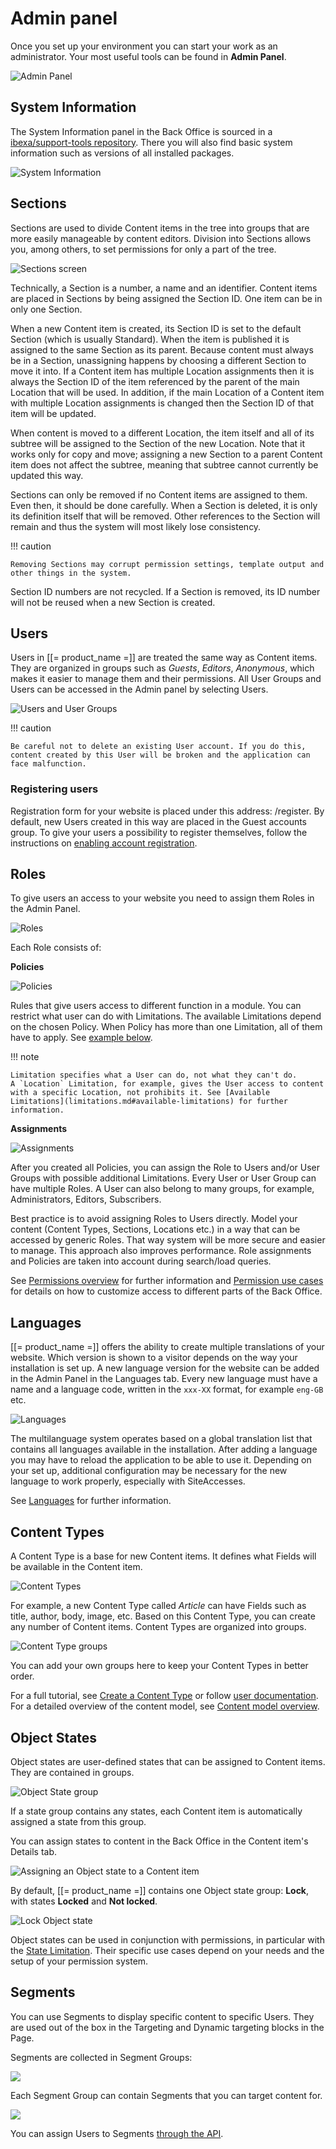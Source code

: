 # Admin panel

Once you set up your environment you can start your work as an administrator.
Your most useful tools can be found in **Admin Panel**.

![Admin Panel](img/admin_panel.png "Admin Panel")

## System Information

The System Information panel in the Back Office is sourced in a [ibexa/support-tools repository](https://github.com/ibexa/support-tools).
There you will also find basic system information such as versions of all installed packages.

![System Information](img/admin_panel_system_info.png "System Information")

## Sections

Sections are used to divide Content items in the tree into groups that are more easily manageable by content editors.
Division into Sections allows you, among others, to set permissions for only a part of the tree.

![Sections screen](img/admin_panel_sections.png "Sections screen")

Technically, a Section is a number, a name and an identifier.
Content items are placed in Sections by being assigned the Section ID. One item can be in only one Section.

When a new Content item is created, its Section ID is set to the default Section (which is usually Standard).
When the item is published it is assigned to the same Section as its parent. Because content must always be in a Section, unassigning happens by choosing a different Section to move it into.
If a Content item has multiple Location assignments then it is always the Section ID of the item referenced by the parent of the main Location that will be used.
In addition, if the main Location of a Content item with multiple Location assignments is changed then the Section ID of that item will be updated.

When content is moved to a different Location, the item itself and all of its subtree will be assigned to the Section of the new Location.
Note that it works only for copy and move; assigning a new Section to a parent Content item does not affect the subtree, meaning that subtree cannot currently be updated this way.

Sections can only be removed if no Content items are assigned to them. Even then, it should be done carefully.
When a Section is deleted, it is only its definition itself that will be removed.
Other references to the Section will remain and thus the system will most likely lose consistency.

!!! caution

    Removing Sections may corrupt permission settings, template output and other things in the system.

Section ID numbers are not recycled. If a Section is removed, its ID number will not be reused when a new Section is created.

## Users

Users in [[= product_name =]] are treated the same way as Content items.
They are organized in groups such as *Guests*, *Editors*, *Anonymous*, which makes it easier to manage them and their permissions.
All User Groups and Users can be accessed in the Admin panel by selecting Users.

![Users and User Groups](img/admin_panel_users.png "Users and User Groups")

!!! caution

    Be careful not to delete an existing User account. If you do this, content created by this User will be broken and the application can face malfunction.

### Registering users

Registration form for your website is placed under this address: <yourdomain>/register.
By default, new Users created in this way are placed in the Guest accounts group.
To give your users a possibility to register themselves, follow the instructions 
on [enabling account registration](../tutorials/platform_beginner/8_enable_account_registration.md).

## Roles

To give users an access to your website you need to assign them Roles in the Admin Panel.

![Roles](img/admin_panel_roles.png "Roles")

Each Role consists of:

**Policies**

![Policies](img/admin_panel_policies.png "Policies")

Rules that give users access to different function in a module.
You can restrict what user can do with Limitations.
The available Limitations depend on the chosen Policy.
When Policy has more than one Limitation, all of them have to apply.
See [example below](#restrict-editing-to-part-of-the-tree).

!!! note

    Limitation specifies what a User can do, not what they can't do.
    A `Location` Limitation, for example, gives the User access to content with a specific Location, not prohibits it. See [Available Limitations](limitations.md#available-limitations) for further information.

**Assignments**

![Assignments](img/admin_panel_assignments.png "Assignments")

After you created all Policies, you can assign the Role to Users and/or User Groups with possible additional Limitations.
Every User or User Group can have multiple Roles.
A User can also belong to many groups, for example, Administrators, Editors, Subscribers.

Best practice is to avoid assigning Roles to Users directly.
Model your content (Content Types, Sections, Locations etc.) in a way that can be accessed by generic Roles.
That way system will be more secure and easier to manage.
This approach also improves performance. Role assignments and Policies are taken into account during search/load queries.

See [Permissions overview](permissions.md) for further information
and [Permission use cases](permission_use_cases.md) for details on how to customize access to different parts of the Back Office.

## Languages

[[= product_name =]] offers the ability to create multiple translations of your website.
Which version is shown to a visitor depends on the way your installation is set up.
A new language version for the website can be added in the Admin Panel in the Languages tab.
Every new language must have a name and a language code, written in the `xxx-XX` format, for example `eng-GB` etc.

![Languages](img/admin_panel_languages.png "Languages")

The multilanguage system operates based on a global translation list that contains all languages available in the installation.
After adding a language you may have to reload the application to be able to use it.
Depending on your set up, additional configuration may be necessary for the new language to work properly, especially with SiteAccesses.

See [Languages](internationalization.md) for further information.

## Content Types

A Content Type is a base for new Content items.
It defines what Fields will be available in the Content item.

![Content Types](img/admin_panel_content_types.png "Content Types")

For example, a new Content Type called *Article* can have Fields such as title, author, body, image, etc.
Based on this Content Type, you can create any number of Content items.
Content Types are organized into groups.

![Content Type groups](img/admin_panel_content_type_groups.png "Content Type groups")

You can add your own groups here to keep your Content Types in better order.

For a full tutorial, see [Create a Content Type](../getting_started/first_steps/#create-a-content-type) or follow [user documentation](https://doc.ibexa.co/projects/userguide/en/latest/organizing_the_site/#content-types).
For a detailed overview of the content model, see [Content model overview](content_model.md).

## Object States

Object states are user-defined states that can be assigned to Content items.
They are contained in groups.

![Object State group](img/admin_panel_object_state_groups.png "Object State group")

If a state group contains any states, each Content item is automatically assigned a state from this group.

You can assign states to content in the Back Office in the Content item's Details tab.

![Assigning an Object state to a Content item](img/assigning_an_object_state.png "Assigning an Object state to a Content item")

By default, [[= product_name =]] contains one Object state group: **Lock**, with states **Locked** and **Not locked**.

![**Lock** Object state](img/object_state_lock.png "Lock Object state")

Object states can be used in conjunction with permissions, in particular with the [State Limitation](limitation_reference.md#state-limitation).
Their specific use cases depend on your needs and the setup of your permission system.

## Segments

You can use Segments to display specific content to specific Users.
They are used out of the box in the Targeting and Dynamic targeting blocks in the Page.

Segments are collected in Segment Groups:

![](img/admin_panel_segment_groups.png)

Each Segment Group can contain Segments that you can target content for.

![](img/admin_panel_segment.png)

You can assign Users to Segments [through the API](../api/public_php_api_managing_users.md#assigning-users).
